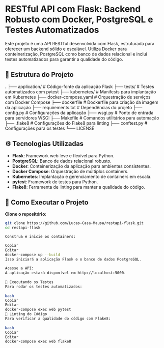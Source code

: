 # RESTful API com Flask: Backend Robusto com Docker, PostgreSQL e Testes Automatizados

Este projeto é uma API RESTful desenvolvida com Flask, estruturada para oferecer um backend sólido e escalável. Utiliza Docker para conteinerização, PostgreSQL como banco de dados relacional e inclui testes automatizados para garantir a qualidade do código.

## 🧱 Estrutura do Projeto
.
├── application/            # Código-fonte da aplicação Flask
├── tests/                  # Testes automatizados com pytest
├── kubernetes/             # Manifests para implantação em Kubernetes
├── docker-compose.yaml     # Orquestração de serviços com Docker Compose
├── dockerfile              # Dockerfile para criação da imagem da aplicação
├── requirements.txt        # Dependências do projeto
├── config.py               # Configurações da aplicação
├── wsgi.py                 # Ponto de entrada para servidores WSGI
├── Makefile                # Comandos utilitários para automação
├── .flake8                 # Configurações do Flake8 para linting
├── conftest.py             # Configurações para os testes
└── LICENSE  

## ⚙️ Tecnologias Utilizadas

- **Flask**: Framework web leve e flexível para Python.
- **PostgreSQL**: Banco de dados relacional robusto.
- **Docker**: Conteinerização da aplicação para ambientes consistentes.
- **Docker Compose**: Orquestração de múltiplos containers.
- **Kubernetes**: Implantação e gerenciamento de containers em escala.
- **pytest**: Framework de testes para Python.
- **Flake8**: Ferramenta de linting para manter a qualidade do código.

## 🚀 Como Executar o Projeto

 **Clone o repositório:**

   ```bash
   git clone https://github.com/Lucas-Casa-Mausa/restapi-flask.git
   cd restapi-flask
   
   Construa e inicie os containers:

   Copiar
   Editar
   docker-compose up --build
   Isso iniciará a aplicação Flask e o banco de dados PostgreSQL.
    
   Acesse a API:    
   A aplicação estará disponível em http://localhost:5000.
    
   🧪 Executando os Testes
   Para rodar os testes automatizados:
    
   bash
   Copiar
   Editar
   docker-compose exec web pytest
   🧹 Linting do Código
   Para verificar a qualidade do código com Flake8:
    
   bash
   Copiar
   Editar
   docker-compose exec web flake8
```
